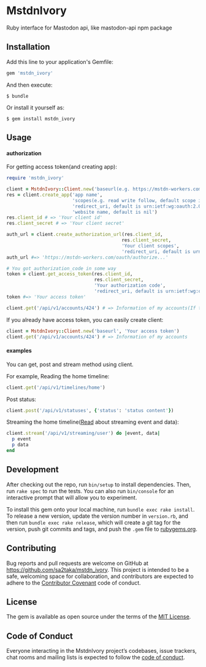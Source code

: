 # MstdnIvory

Ruby interface for Mastodon api, like mastodon-api npm package

## Installation

Add this line to your application's Gemfile:

```ruby
gem 'mstdn_ivory'
```

And then execute:

    $ bundle

Or install it yourself as:

    $ gem install mstdn_ivory

## Usage

#### authorization
For getting access token(and creating app):

```ruby
require 'mstdn_ivory'

client = MstdnIvory::Client.new('baseurl(e.g. https://mstdn-workers.com)')
res = client.create_app('app name',
                        'scopes(e.g. read write follow, default scope is read)',
                        'redirect_uri, default is urn:ietf:wg:oauth:2.0:oob',
                        'website name, default is nil')
res.client_id # => 'Your client id'
res.client_secret # => 'Your client secret'

auth_url = client.create_authorization_url(res.client_id,
                                          res.client_secret,
                                          'Your client scopes',
                                          'redirect_uri, default is urn:ietf:wg:oauth:2.0:oob')
auth_url #=> 'https://mstdn-workers.com/oauth/authorize...'

# You got authorization_code in some way
token = client.get_access_token(res.client_id,
                                res.client_secret,
                                'Your authorization code',
                                'redirect_uri, default is urn:ietf:wg:oauth:2.0:oob')
token #=> 'Your access token'

client.get('/api/v1/accounts/424') # => Information of my accounts(If there is in mstdn-workers.com)
```

If you already have access token, you can easily create client:

```ruby
client = MstdnIvory::Client.new('baseurl', 'Your access token')
client.get('/api/v1/accounts/424') # => Information of my accounts
```

#### examples

You can get, post and stream method using client.

For example, Reading the home timeline:

```ruby
client.get('/api/v1/timelines/home')
```

Post status:
```ruby
client.post('/api/v1/statuses', {'status': 'status content'})
```

Streaming the home timeline([Read](https://github.com/tootsuite/documentation/blob/master/Using-the-API/Streaming-API.md) about streaming event and data):
```ruby
client.stream('/api/v1/streaming/user') do |event, data|
  p event
  p data
end
```

## Development

After checking out the repo, run `bin/setup` to install dependencies. Then, run `rake spec` to run the tests. You can also run `bin/console` for an interactive prompt that will allow you to experiment.

To install this gem onto your local machine, run `bundle exec rake install`. To release a new version, update the version number in `version.rb`, and then run `bundle exec rake release`, which will create a git tag for the version, push git commits and tags, and push the `.gem` file to [rubygems.org](https://rubygems.org).

## Contributing

Bug reports and pull requests are welcome on GitHub at https://github.com/sa2taka/mstdn_ivory. This project is intended to be a safe, welcoming space for collaboration, and contributors are expected to adhere to the [Contributor Covenant](http://contributor-covenant.org) code of conduct.

## License

The gem is available as open source under the terms of the [MIT License](https://opensource.org/licenses/MIT).

## Code of Conduct

Everyone interacting in the MstdnIvory project’s codebases, issue trackers, chat rooms and mailing lists is expected to follow the [code of conduct](https://github.com/sa2taka/mstdn_ivory/blob/master/CODE_OF_CONDUCT.md).
